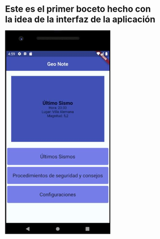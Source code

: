# Este es el primer boceto hecho con la idea de la interfaz de la aplicación

![Alt text](https://github.com/Icksir/geonote/blob/main/primer_boceto/imagen.jpg)
